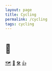 ```yaml
---
layout: page
title: Cycling
permalink: /cycling
tags: cycling
---
```


# 🚴

[🗺️](/cycling/routes)
[🍌](/cycling/food)
[🛠️](/cycling/tools)
[👍](/cycling/event_readiness)